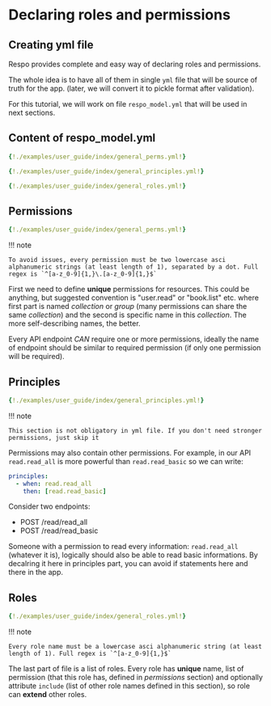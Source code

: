 # Declaring roles and permissions

## Creating yml file

Respo provides complete and easy way of declaring roles and permissions.

The whole idea is to have all of them in single `yml` file that will be source of truth for the app. (later, we will convert it to pickle format after validation).

For this tutorial, we will work on file `respo_model.yml` that will be used in next sections.

## Content of respo_model.yml

```yml
{!./examples/user_guide/index/general_perms.yml!}

{!./examples/user_guide/index/general_principles.yml!}

{!./examples/user_guide/index/general_roles.yml!}
```

## Permissions

```yml
{!./examples/user_guide/index/general_perms.yml!}
```

!!! note

    To avoid issues, every permission must be two lowercase asci alphanumeric strings (at least length of 1), separated by a dot. Full regex is `^[a-z_0-9]{1,}\.[a-z_0-9]{1,}$`

First we need to define **unique** permissions for resources. This could be anything, but suggested convention is "user.read" or "book.list" etc. where first part is named _collection_ or _group_ (many permissions can share the same _collection_) and the second is specific name in this _collection_. The more self-describing names, the better.

Every API endpoint _CAN_ require one or more permissions, ideally the name of endpoint should be similar to required permission (if only one permission will be required).

## Principles

```yml
{!./examples/user_guide/index/general_principles.yml!}
```

!!! note

    This section is not obligatory in yml file. If you don't need stronger permissions, just skip it

Permissions may also contain other permissions. For example, in our API `read.read_all` is more powerful than `read.read_basic` so we can write:

```yml
principles:
  - when: read.read_all
    then: [read.read_basic]
```

Consider two endpoints:

- POST /read/read_all
- POST /read/read_basic

Someone with a permission to read every information: `read.read_all` (whatever it is), logically should also be able to read basic informations. By decalring it here in principles part, you can avoid if statements here and there in the app.

## Roles

```yml
{!./examples/user_guide/index/general_roles.yml!}
```

!!! note

    Every role name must be a lowercase asci alphanumeric string (at least length of 1). Full regex is `^[a-z_0-9]{1,}$`

The last part of file is a list of roles. Every role has **unique** name, list of permission (that this role has, defined in _permissions_ section) and optionally attribute `include` (list of other role names defined in this section), so role can **extend** other roles.

<br>
<br>
<br>

